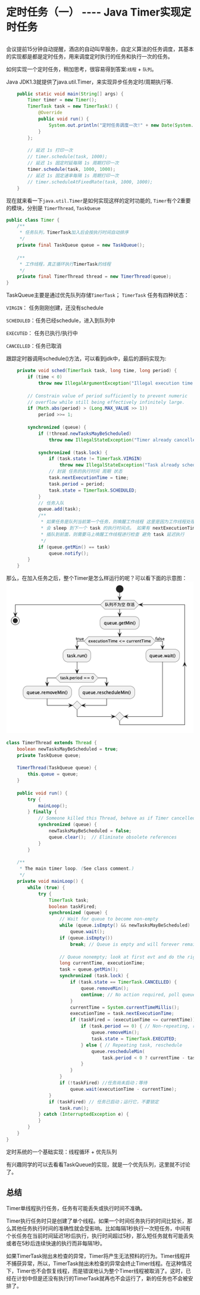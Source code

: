 # 定时任务（一） ---- Java Timer实现定时任务

## 
会议提前15分钟自动提醒，酒店的自动叫早服务，自定义算法的任务调度，其基本的实现都是都是定时任务，用来调度定时执行的任务和执行一次的任务。

如何实现一个定时任务，稍加思考，很容易得到答案:`线程` + `队列`。

Java JDK1.3就提供了java.util.Timer，来实现异步任务定时/周期执行等.
```java
    public static void main(String[] args) {
        Timer timer = new Timer();
        TimerTask task = new TimerTask() {
            @Override
            public void run() {
                System.out.println("定时任务调度一次!" + new Date(System.currentTimeMillis()));
            }
        };

        // 延迟 1s 打印一次
        // timer.schedule(task, 1000);
        // 延迟 1s 固定时延每隔 1s 周期打印一次
        timer.schedule(task, 1000, 1000);
        // 延迟 1s 固定速率每隔 1s 周期打印一次
        // timer.scheduleAtFixedRate(task, 1000, 1000);
    }

```
现在就来看一下`java.util.Timer`是如何实现这样的定时功能的, `Timer`有个2重要的模块，分别是 `TimerThread`, `TaskQueue`
```java
public class Timer {
    /**
     * 任务队列，TimerTask加入后会按执行时间自动排序
     */
    private final TaskQueue queue = new TaskQueue();

    /**
     * 工作线程，真正循环执行TimerTask的线程
     */
    private final TimerThread thread = new TimerThread(queue);
}

```
TaskQueue主要是通过优先队列存储`TimerTask`；
`TimerTask` 任务有四种状态：

`VIRGIN`： 任务刚刚创建，还没有schedule

`SCHEDULED`：任务已经schedule，进入到队列中

`EXECUTED`： 任务已执行/执行中

`CANCELLED`：任务已取消

跟踪定时器调用schedule()方法，可以看到jdk中，最后的源码实现为:

```java
    private void sched(TimerTask task, long time, long period) {
        if (time < 0)
            throw new IllegalArgumentException("Illegal execution time.");

        // Constrain value of period sufficiently to prevent numeric
        // overflow while still being effectively infinitely large.
        if (Math.abs(period) > (Long.MAX_VALUE >> 1))
            period >>= 1;

        synchronized (queue) {
            if (!thread.newTasksMayBeScheduled)
                throw new IllegalStateException("Timer already cancelled.");

            synchronized (task.lock) {
                if (task.state != TimerTask.VIRGIN)
                    throw new IllegalStateException("Task already scheduled or cancelled");
                // 封装 任务的执行时间 周期 状态
                task.nextExecutionTime = time;
                task.period = period;
                task.state = TimerTask.SCHEDULED;
            }
            // 任务入队
            queue.add(task);
            /**
             * 如果任务是队列当前第一个任务，则唤醒工作线程 这里是因为工作线程处理完上一个任务之后，
             * 会 sleep 到下一个 task 的执行时间点。 如果有 nextExecutionTime 更早的 task
             * 插队到前面，则需要马上唤醒工作线程进行检查 避免 task 延迟执行
             */
            if (queue.getMin() == task)
                queue.notify();
        }
    }

```

那么，在加入任务之后，整个Timer是怎么样运行的呢？可以看下面的示意图：
![avatar](picture/timer_mainloop.png)

```java
class TimerThread extends Thread {
    boolean newTasksMayBeScheduled = true;
    private TaskQueue queue;

    TimerThread(TaskQueue queue) {
        this.queue = queue;
    }

    public void run() {
        try {
            mainLoop();
        } finally {
            // Someone killed this Thread, behave as if Timer cancelled
            synchronized (queue) {
                newTasksMayBeScheduled = false;
                queue.clear();  // Eliminate obsolete references
            }
        }

    /**
     * The main timer loop. (See class comment.)
     */
    private void mainLoop() {
        while (true) {
            try {
                TimerTask task;
                boolean taskFired;
                synchronized (queue) {
                    // Wait for queue to become non-empty
                    while (queue.isEmpty() && newTasksMayBeScheduled)
                        queue.wait();
                    if (queue.isEmpty())
                        break; // Queue is empty and will forever remain; die

                    // Queue nonempty; look at first evt and do the right thing
                    long currentTime, executionTime;
                    task = queue.getMin();
                    synchronized (task.lock) {
                        if (task.state == TimerTask.CANCELLED) {
                            queue.removeMin();
                            continue; // No action required, poll queue again
                        }
                        currentTime = System.currentTimeMillis();
                        executionTime = task.nextExecutionTime;
                        if (taskFired = (executionTime <= currentTime)) {
                            if (task.period == 0) { // Non-repeating, remove
                                queue.removeMin();
                                task.state = TimerTask.EXECUTED;
                            } else { // Repeating task, reschedule
                                queue.rescheduleMin(
                                    task.period < 0 ? currentTime - task.period : executionTime + task.period);
                            }
                        }
                    }
                    if (!taskFired) //任务尚未启动；等待
                        queue.wait(executionTime - currentTime);
                }
                if (taskFired) // 任务已启动；运行它，不要锁定
                    task.run();
            } catch (InterruptedException e) {
            }
        }
    }
}
```
定时系统的一个基础实现：线程循环 + 优先队列

有兴趣同学的可以去看看TaskQueue的实现，就是一个优先队列，这里就不讨论了。

## 总结
Timer单线程执行任务，任务有可能丢失或执行时间不准确。


Timer执行任务时只是创建了单个线程。如果一个时间任务执行的时间比较长，那么其他任务执行时间的准确性就会受影响。比如每隔1秒执行一次短任务，中间有个长任务在当前时间延迟1秒后执行，执行时间超过5秒，那么短任务就有可能丢失或者在5秒后连续快速的执行而非每隔1秒。

如果TimerTask抛出未检查的异常，Timer将产生无法预料的行为。Timer线程并不捕获异常，所以，TimerTask抛出未检查的异常会终止Timer线程。在这种情况下，Timer也不会恢复线程，而是错误地认为整个Timer线程被取消了。这时，已经在计划中但是还没有执行的TimerTask就再也不会运行了，新的任务也不会被安排了。  

